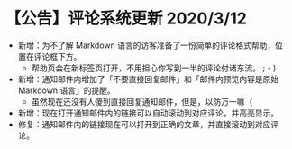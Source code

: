 <h1>
    【公告】评论系统更新
    <date>2020/3/12</date>
</h1>

<style>
    #article li:last-child {
        padding-bottom: 0.5em;
    }
</style>

* 新增：为不了解 Markdown 语言的访客准备了一份简单的评论格式帮助，位置在评论框下方。
  * 帮助页会在新标签页打开，不用担心你写到一半的评论付诸东流。 ; - )
* 新增：通知邮件内增加了「不要直接回复邮件」和「邮件内预览内容是原始 Markdown 语言」的提醒。
  * 虽然现在还没有人傻到直接回复通知邮件，但是，以防万一嘛（
* 新增：现在打开通知邮件内的链接可以自动滚动到对应评论，并高亮显示。
* 修复：通知邮件内的链接现在可以打开到正确的文章，并直接滚动到对应评论。

